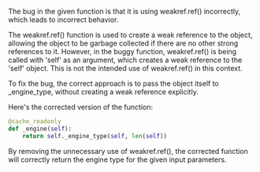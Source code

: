 The bug in the given function is that it is using weakref.ref() incorrectly, which leads to incorrect behavior.

The weakref.ref() function is used to create a weak reference to the object, allowing the object to be garbage collected if there are no other strong references to it. However, in the buggy function, weakref.ref() is being called with 'self' as an argument, which creates a weak reference to the 'self' object. This is not the intended use of weakref.ref() in this context.

To fix the bug, the correct approach is to pass the object itself to _engine_type, without creating a weak reference explicitly.

Here's the corrected version of the function:
```python
@cache_readonly
def _engine(self):
    return self._engine_type(self, len(self))
```
By removing the unnecessary use of weakref.ref(), the corrected function will correctly return the engine type for the given input parameters.